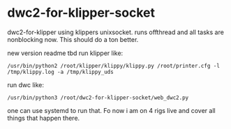 # dwc2-for-klipper-socket
dwc2-for-klipper using klippers unixsocket. runs offthread and all tasks are nonblocking now. This should do a ton better.

new version readme tbd
run klipper like:

```/usr/bin/python2 /root/klipper/klippy/klippy.py /root/printer.cfg -l /tmp/klippy.log -a /tmp/klippy_uds```


run dwc like:

```/usr/bin/python3 /root/dwc2-for-klipper-socket/web_dwc2.py```

one can use systemd to run that. Fo now i am on 4 rigs live and cover all things that happen there.
